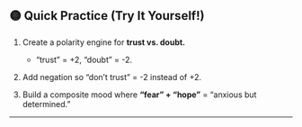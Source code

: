 ## 🟡 Quick Practice (Try It Yourself!)

1. Create a polarity engine for **trust vs. doubt.**

   * “trust” = +2, “doubt” = -2.
2. Add negation so “don’t trust” = -2 instead of +2.
3. Build a composite mood where **“fear” + “hope”** = “anxious but determined.”

---
